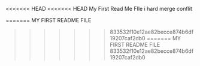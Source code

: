 <<<<<<< HEAD
<<<<<<< HEAD
My First Read Me FIle
i hard merge conflit 

=======
MY FIRST README FILE
>>>>>>> 833532f10e12ae82becce874b6df19207caf2db0
=======
MY FIRST README FILE
>>>>>>> 833532f10e12ae82becce874b6df19207caf2db0
